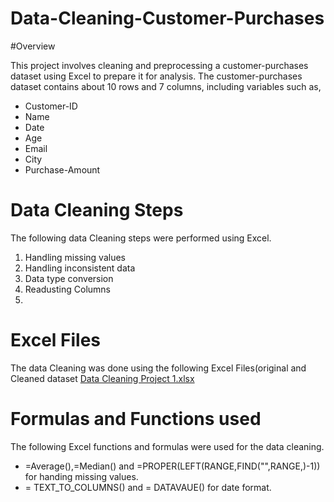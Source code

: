 # Data-Cleaning-Customer-Purchases

#Overview

This project involves cleaning and preprocessing a customer-purchases dataset using Excel to prepare it for analysis.
The customer-purchases dataset contains about 10 rows and 7 columns, including variables such as,
- Customer-ID
- Name
- Date
- Age
- Email
- City
- Purchase-Amount
  
# Data Cleaning Steps
The following data Cleaning steps were performed using Excel.
1. Handling missing values
2. Handling inconsistent data
3. Data type conversion
4. Readusting Columns
5. 
# Excel Files
The data Cleaning was done using the following Excel Files(original and Cleaned dataset
[Data Cleaning Project 1.xlsx](https://github.com/user-attachments/files/18813158/Data.Cleaning.Project.1.xlsx)

# Formulas and Functions used 
The following Excel functions and formulas were used for the data cleaning.
- =Average(),=Median() and =PROPER(LEFT(RANGE,FIND("",RANGE,)-1)) for handing missing values.
- = TEXT_TO_COLUMNS() and = DATAVAUE() for date format.

